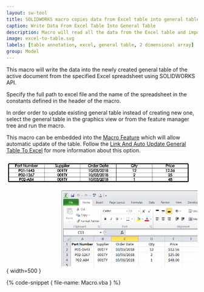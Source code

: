 ```yaml
---
layout: sw-tool
title: SOLIDWORKS macro copies data from Excel table into general table
caption: Write Data From Excel Table Into General Table
description: Macro will read all the data from the Excel table and import it into the new general table of the active document or update existing table using SOLIDWORKS API
image: excel-to-table.svg
labels: [table annotation, excel, general table, 2 dimensional array]
group: Model
---
```

This macro will write the data into the newly created general table of the active document from the specified Excel spreadsheet using SOLIDWORKS API.

Specify the full path to excel file and the name of the spreadsheet in the constants defined in the header of the macro.

In order order to update existing general table instead of creating new one, select the general table in the graphics view or from the feature manager tree and run the macro.

This macro can be embedded into the [Macro Feature](/solidworks-api/document/macro-feature) which will allow automatic update of the table. Follow the [Link And Auto Update General Table To Excel](/solidworks-api/document/macro-feature/general-table-link-excel/) for more information about this option.

![Excel table with purchase order data imported into SOLIDWORKS General Table](excel-table-to-sw-general-table.png){ width=500 }

{% code-snippet { file-name: Macro.vba } %}